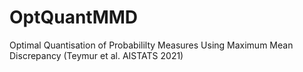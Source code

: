 # OptQuantMMD
 Optimal Quantisation of Probabililty Measures Using Maximum Mean Discrepancy (Teymur et al. AISTATS 2021)
